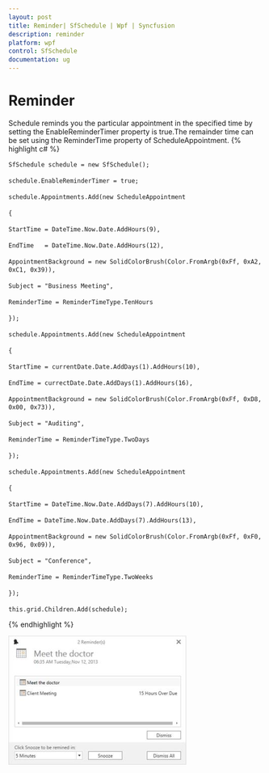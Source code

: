 ```yaml
---
layout: post
title: Reminder| SfSchedule | Wpf | Syncfusion
description: reminder
platform: wpf
control: SfSchedule
documentation: ug
---
```


# Reminder

Schedule reminds you the particular appointment in the specified time by setting the EnableReminderTimer property is true.The remainder time can be set using the ReminderTime property of ScheduleAppointment.
{% highlight c# %}




	SfSchedule schedule = new SfSchedule();

	schedule.EnableReminderTimer = true;

	schedule.Appointments.Add(new ScheduleAppointment

	{

	StartTime = DateTime.Now.Date.AddHours(9),

	EndTime   = DateTime.Now.Date.AddHours(12),

	AppointmentBackground = new SolidColorBrush(Color.FromArgb(0xFf, 0xA2, 0xC1, 0x39)),

	Subject = "Business Meeting",

	ReminderTime = ReminderTimeType.TenHours

	});

	schedule.Appointments.Add(new ScheduleAppointment

	{

	StartTime = currentDate.Date.AddDays(1).AddHours(10),

	EndTime = currectDate.Date.AddDays(1).AddHours(16),

	AppointmentBackground = new SolidColorBrush(Color.FromArgb(0xFf, 0xD8, 0x00, 0x73)),

	Subject = "Auditing",

	ReminderTime = ReminderTimeType.TwoDays

	});

	schedule.Appointments.Add(new ScheduleAppointment

	{

	StartTime = DateTime.Now.Date.AddDays(7).AddHours(10),

	EndTime = DateTime.Now.Date.AddDays(7).AddHours(13),

	AppointmentBackground = new SolidColorBrush(Color.FromArgb(0xFf, 0xF0, 0x96, 0x09)),

	Subject = "Conference",

	ReminderTime = ReminderTimeType.TwoWeeks

	});

	this.grid.Children.Add(schedule);


{% endhighlight %}


![](Reminder_images/Reminder_img1.jpeg)





